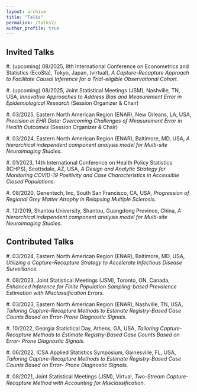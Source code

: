 ```yaml
---
layout: archive
title: "Talks"
permalink: /talks2/
author_profile: true
---
```


Invited Talks
------
#. (upcoming) 08/2025, 8th International Conference on Econometrics and Statistics (EcoSta), Tokyo, Japan, (virtual), _A Capture-Recapture Approach to Facilitate Causal Inference for a Trial-eligible Observational Cohort_.

#. (upcoming) 08/2025, Joint Statistical Meetings (JSM), Nashville, TN, USA, _Innovative Approaches to Address Bias and Measurement Error in Epidemiological Research_ (Session Organizer & Chair)

#. 03/2025, Eastern North American Region (ENAR), New Orleans, LA, USA, _Precision in EHR Data: Overcoming Challenges of Measurement Error in Health Outcomes_ (Session Organizer & Chair)

[//]: < #. 12/2024, New York University Shanghai, Shanghai, China, _Measurement error correction for spatially defined environmental exposure on survival outcomes._ >

#. 03/2024, Eastern North American Region (ENAR), Baltimore, MD, USA, _A hierarchical independent component analysis model for Multi-site Neuroimaging Studies._

#. 01/2023, 14th International Conference on Health Policy Statistics (ICHPS), Scottsdale, AZ, USA, _A Design and Analytic Strategy for Monitoring COVID-19 Positivity and Case Characteristics in Accessible Closed Populations._

#. 08/2020, Genentech, Inc, South San Francisco, CA, USA, _Progression of Regional Grey Matter Atrophy in Relapsing Multiple Sclerosis._

#. 12/2019, Shantou University, Shantou, Guangdong Province, China, _A hierarchical independent component analysis model for Multi-site Neuroimaging Studies._


Contributed Talks
------
#. 03/2024, Eastern North American Region (ENAR), Baltimore, MD, USA, _Utilizing a Capture-Recapture Strategy to Accelerate Infectious Disease Surveillance._

#. 08/2023, Joint Statistical Meetings (JSM), Toronto, ON, Canada, _Enhanced Inference for Finite Population Sampling-based Prevalence Estimation with Misclassification Errors._

#. 03/2023, Eastern North American Region (ENAR), Nashville, TN, USA, _Tailoring Capture-Recapture Methods to Estimate Registry-Based Case Counts Based on Error-Prone Diagnostic Signals._

#. 10/2022, Georgia Statistical Day, Athens, GA, USA, _Tailoring Capture-Recapture Methods to Estimate Registry-Based Case Counts Based on Error- Prone Diagnostic Signals._

#. 06/2022, ICSA Applied Statistics Symposium, Gainesville, FL, USA, _Tailoring Capture-Recapture Methods to Estimate Registry-Based Case Counts Based on Error- Prone Diagnostic Signals._

#. 08/2021, Joint Statistical Meetings (JSM), Virtual, _Two-Stream Capture-Recapture Method with Accounting for Misclassification._

